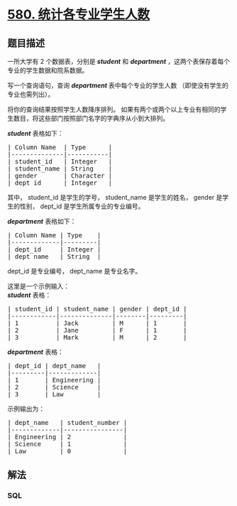 # [580. 统计各专业学生人数](https://leetcode-cn.com/problems/count-student-number-in-departments)



## 题目描述

<!-- 这里写题目描述 -->

<p>一所大学有 2 个数据表，分别是&nbsp;<em><strong>student</strong></em>&nbsp;和&nbsp;<em><strong>department</strong></em>&nbsp;，这两个表保存着每个专业的学生数据和院系数据。</p>

<p>写一个查询语句，查询&nbsp;<em><strong>department&nbsp;</strong></em>表中每个专业的学生人数 （即使没有学生的专业也需列出）。</p>

<p>将你的查询结果按照学生人数降序排列。 如果有两个或两个以上专业有相同的学生数目，将这些部门按照部门名字的字典序从小到大排列。</p>

<p><strong><em>student</em></strong> 表格如下：</p>

<pre>| Column Name  | Type      |
|--------------|-----------|
| student_id   | Integer   |
| student_name | String    |
| gender       | Character |
| dept_id      | Integer   |
</pre>

<p>其中， student_id 是学生的学号， student_name 是学生的姓名， gender 是学生的性别， dept_id 是学生所属专业的专业编号。</p>

<p><strong><em>department</em></strong> 表格如下：</p>

<pre>| Column Name | Type    |
|-------------|---------|
| dept_id     | Integer |
| dept_name   | String  |
</pre>

<p>dept_id 是专业编号， dept_name 是专业名字。</p>

<p>这里是一个示例输入：<br>
<strong><em>student</em></strong>&nbsp;表格：</p>

<pre>| student_id | student_name | gender | dept_id |
|------------|--------------|--------|---------|
| 1          | Jack         | M      | 1       |
| 2          | Jane         | F      | 1       |
| 3          | Mark         | M      | 2       |
</pre>

<p><strong><em>department</em></strong> 表格：</p>

<pre>| dept_id | dept_name   |
|---------|-------------|
| 1       | Engineering |
| 2       | Science     |
| 3       | Law         |
</pre>

<p>示例输出为：</p>

<pre>| dept_name   | student_number |
|-------------|----------------|
| Engineering | 2              |
| Science     | 1              |
| Law         | 0              |
</pre>


## 解法

<!-- 这里可写通用的实现逻辑 -->

<!-- tabs:start -->

### **SQL**

<!-- 这里可写当前语言的特殊实现逻辑 -->

```sql

```

<!-- tabs:end -->
